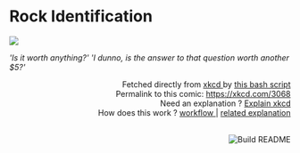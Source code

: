 # <b>Rock Identification</b>

[![](https://imgs.xkcd.com/comics/rock_identification.png)](https://xkcd.com/3068)

<i>&#39;Is it worth anything?&#39; &#39;I dunno, is the answer to that question worth another $5?&#39;</i>

<div align="right">
  Fetched directly from
  <a href="https://xkcd.com">
    xkcd
  </a>
  by
  <a href="https://github.com/Vanille-N/Vanille-N/blob/master/fetch">
    this bash script
  </a>
</div>
<div align="right">
  Permalink to this comic:
  <a href="https://xkcd.com/3068">
    https://xkcd.com/3068
  </a>
</div>
<div align="right">
  Need an explanation ?
  <a href="https://www.explainxkcd.com/wiki/index.php/3068">
    Explain xkcd
  </a>
</div>
<div align="right">
  How does this work ?
  <a href="https://github.com/Vanille-N/Vanille-N/blob/master/.github/workflows/build.yml">
    workflow
  </a>
  |
  <a href="https://simonwillison.net/2020/Jul/10/self-updating-profile-readme/">
    related explanation
  </a>
</div><br>

<a href="https://github.com/Vanille-N/Vanille-N/actions"><img src="https://github.com/Vanille-N/Vanille-N/workflows/Build%20README/badge.svg" align="right" alt="Build README"></a>
